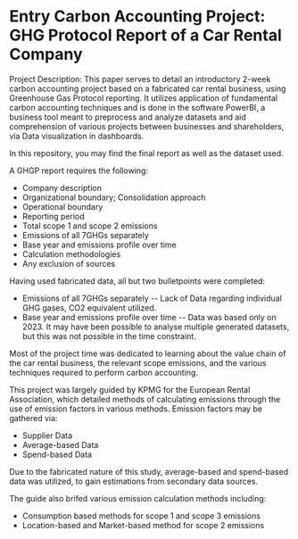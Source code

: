 # Entry Carbon Accounting Project: GHG Protocol Report of a Car Rental Company

Project Description:
This paper serves to detail an introductory 2-week carbon accounting project based on a
fabricated car rental business, using Greenhouse Gas Protocol reporting. It utilizes
application of fundamental carbon accounting techniques and is done in
the software PowerBI, a business tool meant to preprocess and analyze datasets and
aid comprehension of various projects between businesses and shareholders, via Data
visualization in dashboards.

In this repository, you may find the final report as well as the dataset used.

A GHGP report requires the following:
- Company description
- Organizational boundary; Consolidation approach
- Operational boundary
- Reporting period
- Total scope 1 and scope 2 emissions
- Emissions of all 7GHGs separately
- Base year and emissions profile over time
- Calculation methodologies
- Any exclusion of sources

Having used fabricated data, all but two bulletpoints were completed:
- Emissions of all 7GHGs separately -- Lack of Data regarding individual GHG gases, CO2 equivalent utilized.
- Base year and emissions profile over time -- Data was based only on 2023. It may have been possible to analyse multiple generated datasets, but this was not possible in the time constraint.

Most of the project time was dedicated to learning about the value chain of the car rental business, the relevant scope emissions, and the various techniques required to perform carbon accounting.

This project was largely guided by KPMG for the European Rental Association, which detailed methods of calculating emissions through the use of emission factors in various methods. Emission factors may be gathered via:
- Supplier Data
- Average-based Data
- Spend-based Data

Due to the fabricated nature of this study, average-based and spend-based data was utilized, to gain estimations from secondary data sources.

The guide also brifed various emission calculation methods including: 
- Consumption based methods for scope 1 and scope 3 emissions
- Location-based and Market-based method for scope 2 emissions
